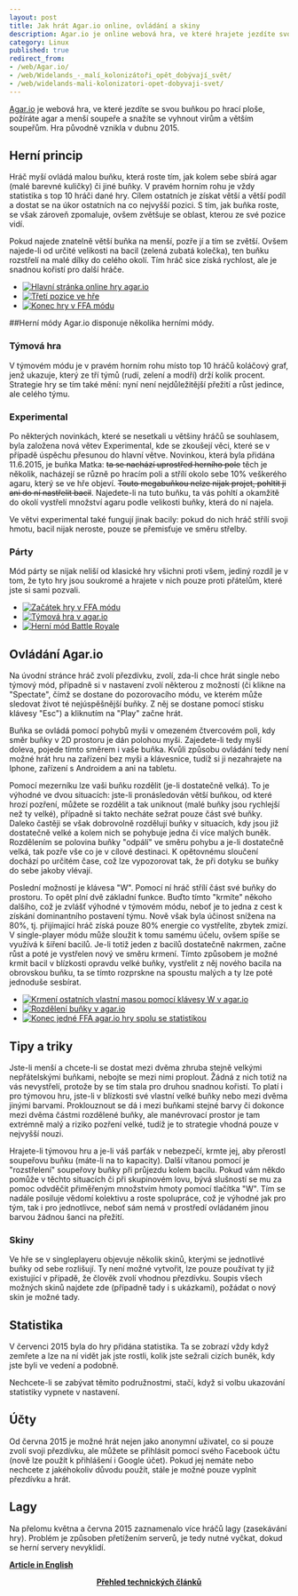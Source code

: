 ```yaml
---
layout: post
title: Jak hrát Agar.io online, ovládání a skiny
description: Agar.io je online webová hra, ve které hrajete jezdíte svou buňkou po hrací ploše, žerete agar a menší soupeře a snažíte se vyhnout virům a větším soupeřům.
category: Linux
published: true
redirect_from: 
- /web/Agar.io/
- /web/Widelands_-_malí_kolonizátoři_opět_dobývají_svět/
- /web/widelands-mali-kolonizatori-opet-dobyvaji-svet/
---
```

[Agar.io](https://agar.io/) je webová hra, ve které jezdíte se svou buňkou po hrací ploše, požíráte agar a menší soupeře a snažíte se vyhnout virům a větším soupeřům. Hra původně vznikla v dubnu 2015.

## Herní princip
Hráč myší ovládá malou buňku, která roste tím, jak kolem sebe sbírá agar (malé barevné kuličky) či jiné buňky. V pravém horním rohu je vždy statistika s top 10 hráči dané hry. Cílem ostatních je získat větší a větší podíl a dostat se na úkor ostatních na co nejvyšší pozici. S tím, jak buňka roste, se však zároveň zpomaluje, ovšem zvětšuje se oblast, kterou ze své pozice vidí.

Pokud najede znatelně větší buňka na menší, pozře jí a tím se zvětší. Ovšem najede-li od určité velikosti na bacil (zelená zubatá kolečka), ten buňku rozstřelí na malé dílky do celého okolí. Tím hráč sice získá rychlost, ale je snadnou kořistí pro další hráče.

<article class="article col col-12 col-t-12">
<ul class="image-gallery">
<div class="imagegallery">
<li><a href="/img/other/agar-io/frontpage-of-agar-io-game-online.webp"><img src="/img/thumbnails/other/agar-io/frontpage-of-agar-io-game-online.webp" alt="Hlavní stránka online hry agar.io"></a></li>
<li><a href="/img/other/agar-io/third-position-in-agar-io-ffa-mode.webp"><img src="/img/thumbnails/other/agar-io/third-position-in-agar-io-ffa-mode.webp" alt="Třetí pozice ve hře"></a></li>
<li><a href="/img/other/agar-io/end-of-the-ffa-mode-in-agar-io.webp"><img src="/img/thumbnails/other/agar-io/end-of-the-ffa-mode-in-agar-io.webp" alt="Konec hry v FFA módu"></a></li>
</div>
</ul>
</article>

##Herní módy
Agar.io disponuje několika herními módy.

### Týmová hra
V týmovém módu je v pravém horním rohu místo top 10 hráčů koláčový graf, jenž ukazuje, který ze tří týmů (rudí, zelení a modří) drží kolik procent. Strategie hry se tím také mění: nyní není nejdůležitější přežití a růst jedince, ale celého týmu.

### Experimental
Po některých novinkách, které se nesetkali u většiny hráčů se souhlasem, byla založena nová větev Experimental, kde se zkoušejí věci, které se v případě úspěchu přesunou do hlavní větve. Novinkou, která byla přidána 11.6.2015, je buňka Matka: <s>ta se nachází uprostřed herního pole</s> těch je několik, nacházejí se různě po hracím poli a střílí okolo sebe 10% veškerého agaru, který se ve hře objeví. <s>Touto megabuňkou nelze nijak projet, pohltit ji ani do ní nastřelit bacil</s>. Najedete-li na tuto buňku, ta vás pohltí a okamžitě do okolí vystřelí množství agaru podle velikosti buňky, která do ní najela.

Ve větvi experimental také fungují jinak bacily: pokud do nich hráč střílí svoji hmotu, bacil nijak neroste, pouze se přemisťuje ve směru střelby.

### Párty
Mód párty se nijak neliší od klasické hry všichni proti všem, jediný rozdíl je v tom, že tyto hry jsou soukromé a hrajete v nich pouze proti přátelům, které jste si sami pozvali.

<article class="article col col-12 col-t-12">
<ul class="image-gallery">
<div class="imagegallery">
<li><a href="/img/other/agar-io/agar-io-beginning-of-the-game.webp"><img src="/img/thumbnails/other/agar-io/agar-io-beginning-of-the-game.webp" alt="Začátek hry v FFA módu"></a></li>
<li><a href="/img/other/agar-io/teams-game-in-agar-io-online-game.webp"><img src="/img/thumbnails/other/agar-io/teams-game-in-agar-io-online-game.webp" alt="Týmová hra v agar.io"></a></li>
<li><a href="/img/other/agar-io/agar-io-area-is-shrinking-in-battle-royale.webp"><img src="/img/thumbnails/other/agar-io/agar-io-area-is-shrinking-in-battle-royale.webp" alt="Herní mód Battle Royale"></a></li>
</div>
</ul>
</article>

## Ovládání Agar.io
Na úvodní stránce hráč zvolí přezdívku, zvolí, zda-li chce hrát single nebo týmový mód, případně si v nastavení zvolí některou z možností (či klikne na "Spectate", čímž se dostane do pozorovacího módu, ve kterém může sledovat život té nejúspěšnější buňky. Z něj se dostane pomocí stisku klávesy "Esc") a kliknutím na "Play" začne hrát.

Buňka se ovládá pomocí pohybů myši v omezeném čtvercovém poli, kdy směr buňky v 2D prostoru je dán polohou myši. Zajedete-li tedy myší doleva, pojede tímto směrem i vaše buňka. Kvůli způsobu ovládání tedy není možné hrát hru na zařízení bez myši a klávesnice, tudíž si ji nezahrajete na Iphone, zařízení s Androidem a ani na tabletu.

Pomocí mezerníku lze vaši buňku rozdělit (je-li dostatečně velká). To je výhodné ve dvou situacích: jste-li pronásledován větší buňkou, od které hrozí pozření, můžete se rozdělit a tak uniknout (malé buňky jsou rychlejší než ty velké), případně si takto necháte sežrat pouze část své buňky. Daleko častěji se však dobrovolně rozdělují buňky v situacích, kdy jsou již dostatečně velké a kolem nich se pohybuje jedna či více malých buněk. Rozdělením se polovina buňky "odpálí" ve směru pohybu a je-li dostatečně velká, tak pozře vše co je v cílové destinaci. K opětovnému sloučení dochází po určitém čase, což lze vypozorovat tak, že při dotyku se buňky do sebe jakoby vlévají.

Poslední možností je klávesa "W". Pomocí ní hráč střílí část své buňky do prostoru. To opět plní dvě základní funkce. Buďto tímto "krmíte" někoho dalšího, což je zvlášť výhodné v týmovém módu, neboť je to jedna z cest k získání dominantního postavení týmu. Nově však byla účinost snížena na 80%, tj. přijímající hráč získá pouze 80% energie co vystřelíte, zbytek zmizí. V single-player módu může sloužit k tomu samému účelu, ovšem spíše se využívá k šíření bacilů. Je-li totiž jeden z bacilů dostatečně nakrmen, začne růst a poté je vystřelen nový ve směru krmení. Tímto způsobem je možné krmit bacil v blízkosti opravdu velké buňky, vystřelit z něj nového bacila na obrovskou buňku, ta se tímto rozprskne na spoustu malých a ty lze poté jednoduše sesbírat.

<article class="article col col-12 col-t-12">
<ul class="image-gallery">
<div class="imagegallery">
<li><a href="/img/other/agar-io/feeding-others-with-my-agar.webp"><img src="/img/thumbnails/other/agar-io/feeding-others-with-my-agar.webp" alt="Krmení ostatních vlastní masou pomocí klávesy W v agar.io"></a></li>
<li><a href="/img/other/agar-io/split-cells-in-agar-io-game.webp"><img src="/img/thumbnails/other/agar-io/split-cells-in-agar-io-game.webp" alt="Rozdělení buňky v agar.io"></a></li>
<li><a href="/img/other/agar-io/agar-io-end-of-the-game.webp"><img src="/img/thumbnails/other/agar-io/agar-io-end-of-the-game.webp" alt="Konec jedné FFA agar.io hry spolu se statistikou"></a></li>
</div>
</ul>
</article>

## Tipy a triky
Jste-li menší a chcete-li se dostat mezi dvěma zhruba stejně velkými nepřátelskými buňkami, nebojte se mezi nimi proplout. Žádná z nich totiž na vás nevystřelí, protože by se tím stala pro druhou snadnou kořistí. To platí i pro týmovou hru, jste-li v blízkosti své vlastní velké buňky nebo mezi dvěma jinými barvami. Proklouznout se dá i mezi buňkami stejné barvy či dokonce mezi dvěma částmi rozdělené buňky, ale manévrovací prostor je tam extrémně malý a riziko pozření velké, tudíž je to strategie vhodná pouze v nejvyšší nouzi.

Hrajete-li týmovou hru a je-li váš parťák v nebezpečí, krmte jej, aby přerostl soupeřovu buňku (máte-li na to kapacity). Další vítanou pomocí je "rozstřelení" soupeřovy buňky při průjezdu kolem bacilu. Pokud vám někdo pomůže v těchto situacích či při skupinovém lovu, bývá slušností se mu za pomoc odvděčit přiměřeným množstvím hmoty pomocí tlačítka "W". Tím se nadále posiluje vědomí kolektivu a roste spolupráce, což je výhodné jak pro tým, tak i pro jednotlivce, neboť sám nemá v prostředí ovládaném jinou barvou žádnou šanci na přežití.

### Skiny
Ve hře se v singleplayeru objevuje několik skinů, kterými se jednotlivé buňky od sebe rozlišují. Ty není možné vytvořit, lze pouze používat ty již existující v případě, že člověk zvolí vhodnou přezdívku. Soupis všech možných skinů najdete zde (případně tady i s ukázkami), požádat o nový skin je možné tady.

## Statistika
V červenci 2015 byla do hry přidána statistika. Ta se zobrazí vždy když zemřete a lze na ní vidět jak jste rostli, kolik jste sežrali cizích buněk, kdy jste byli ve vedení a podobně.

Nechcete-li se zabývat těmito podružnostmi, stačí, když si volbu ukazování statistiky vypnete v nastavení.

## Účty
Od června 2015 je možné hrát nejen jako anonymní uživatel, co si pouze zvolí svoji přezdívku, ale můžete se přihlásit pomocí svého Facebook účtu (nově lze použít k přihlášení i Google účet). Pokud jej nemáte nebo nechcete z jakéhokoliv důvodu použít, stále je možné pouze vyplnit přezdívku a hrát.

## Lagy
Na přelomu května a června 2015 zaznamenalo více hráčů lagy (zasekávání hry). Problém je způsoben přetížením serverů, je tedy nutné vyčkat, dokud se herní servery nevyklidí.

**[Article in English](/web/how-to-play-agar-io-skins-controls-description/)**

<center><b><a href="../">Přehled technických článků</a></b></center>

